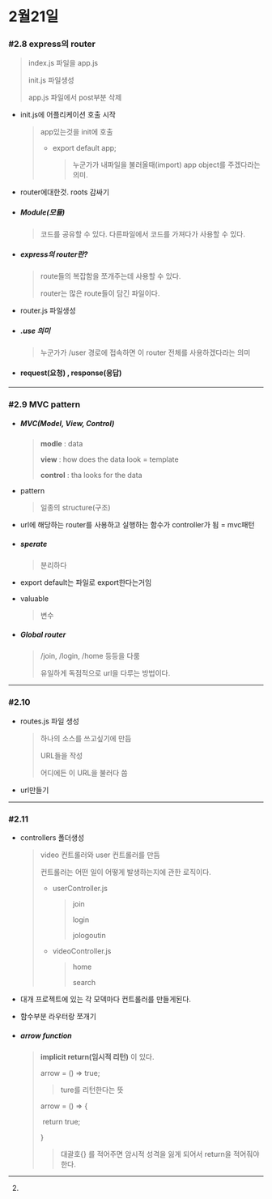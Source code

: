 # 2월21일

### #2.8 express의 router 

> index.js 파일을 app.js 
>
> init.js 파일생성
>
> app.js 파일에서 post부분 삭제

- init.js에 어플리케이션 호출 시작

  > app있는것을 init에 호출
  >
  > - export default app;
  >
  >   > 누군가가 내파일을 불러올때(import) app object를 주겠다라는 의미.

- router에대한것. roots 감싸기 

- ##### Module(모듈)

  > 코드를 공유할 수 있다. 다른파일에서 코드를 가져다가 사용할 수 있다.

- ##### express의  router란?

  > route들의 복잡함을 쪼개주는데 사용할 수 있다.
  >
  > router는 많은 route들이 담긴 파일이다.

- router.js 파일생성

- ##### .use 의미

  > 누군가가 /user 경로에 접속하면 이 router 전체를 사용하겠다라는 의미

- #### request(요청) , response(응답)

---

### #2.9 MVC pattern

- ##### MVC(Model, View, Control)

  > **modle** : data
  >
  > **view** : how does the data look = template
  >
  > **control** : tha looks for the data

- pattern

  > 일종의 structure(구조)

- url에 해당하는 router를 사용하고 실행하는 함수가 controller가 됨 = mvc패턴

- ##### sperate

  > 분리하다

- export default는 파일로 export한다는거임

- valuable

  > 변수

- ##### Global router

  > /join, /login, /home 등등을 다룸
  >
  > 유일하게 독점적으로 url을 다루는 방법이다.

---

### #2.10

- routes.js 파일 생성

  > 하나의 소스를 쓰고싶기에 만듬
  >
  > URL들을 작성
  >
  > 어디에든 이 URL을 불러다 씀

- url만들기

---

### #2.11

- controllers 폴더생성

  > video 컨트롤러와 user 컨트롤러를 만듬
  >
  > 컨트롤러는 어떤 일이 어떻게 발생하는지에 관한 로직이다.
  >
  > - userController.js
  >
  >   > join
  >   >
  >   > login
  >   >
  >   > jologoutin
  >
  > - videoController.js
  >
  >   > home
  >   >
  >   > search

- 대개 프로젝트에 있는 각 모덱마다 컨트롤러를 만들게된다.

- 함수부분 라우터랑 쪼개기

- ##### arrow function

  > **implicit return(임시적 리턴)** 이 있다.
  >
  > arrow = () => true;
  >
  > > ture를 리턴한다는 뜻
  >
  > arrow = () => {
  >
  > ​	return true;
  >
  > }
  >
  > > 대괄호{} 를 적어주면 암시적 성격을 잃게 되어서 return을 적어줘야한다.

---

2. > 